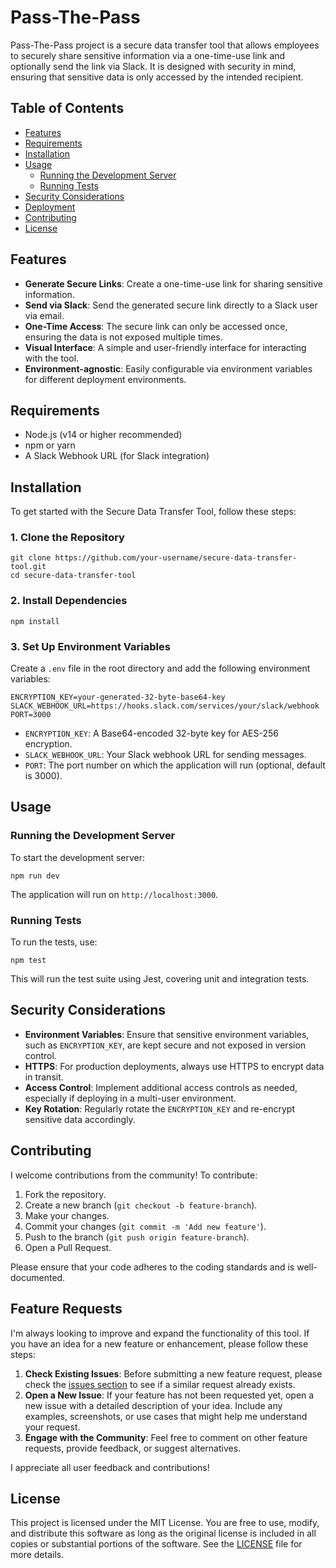 # Pass-The-Pass

Pass-The-Pass project is a secure data transfer tool that allows employees to securely share sensitive information via a one-time-use link and optionally send the link via Slack. It is designed with security in mind, ensuring that sensitive data is only accessed by the intended recipient.

## Table of Contents

- [Features](#features)
- [Requirements](#requirements)
- [Installation](#installation)
- [Usage](#usage)
  - [Running the Development Server](#running-the-development-server)
  - [Running Tests](#running-tests)
- [Security Considerations](#security-considerations)
- [Deployment](#deployment)
- [Contributing](#contributing)
- [License](#license)

## Features

- **Generate Secure Links**: Create a one-time-use link for sharing sensitive information.
- **Send via Slack**: Send the generated secure link directly to a Slack user via email.
- **One-Time Access**: The secure link can only be accessed once, ensuring the data is not exposed multiple times.
- **Visual Interface**: A simple and user-friendly interface for interacting with the tool.
- **Environment-agnostic**: Easily configurable via environment variables for different deployment environments.

## Requirements

- Node.js (v14 or higher recommended)
- npm or yarn
- A Slack Webhook URL (for Slack integration)

## Installation

To get started with the Secure Data Transfer Tool, follow these steps:

### 1. Clone the Repository

```
git clone https://github.com/your-username/secure-data-transfer-tool.git
cd secure-data-transfer-tool
```

### 2. Install Dependencies
```
npm install
```

### 3. Set Up Environment Variables

Create a `.env` file in the root directory and add the following environment variables:
```
ENCRYPTION_KEY=your-generated-32-byte-base64-key
SLACK_WEBHOOK_URL=https://hooks.slack.com/services/your/slack/webhook
PORT=3000
```
- `ENCRYPTION_KEY`: A Base64-encoded 32-byte key for AES-256 encryption.
- `SLACK_WEBHOOK_URL`: Your Slack webhook URL for sending messages.
- `PORT`: The port number on which the application will run (optional, default is 3000).

## Usage

### Running the Development Server

To start the development server:
```
npm run dev
```
The application will run on `http://localhost:3000`.

### Running Tests

To run the tests, use:
```
npm test
```
This will run the test suite using Jest, covering unit and integration tests.

## Security Considerations

- **Environment Variables**: Ensure that sensitive environment variables, such as `ENCRYPTION_KEY`, are kept secure and not exposed in version control.
- **HTTPS**: For production deployments, always use HTTPS to encrypt data in transit.
- **Access Control**: Implement additional access controls as needed, especially if deploying in a multi-user environment.
- **Key Rotation**: Regularly rotate the `ENCRYPTION_KEY` and re-encrypt sensitive data accordingly.

## Contributing

I welcome contributions from the community! To contribute:

1. Fork the repository.
2. Create a new branch (`git checkout -b feature-branch`).
3. Make your changes.
4. Commit your changes (`git commit -m 'Add new feature'`).
5. Push to the branch (`git push origin feature-branch`).
6. Open a Pull Request.

Please ensure that your code adheres to the coding standards and is well-documented.

## Feature Requests

I'm always looking to improve and expand the functionality of this tool. If you have an idea for a new feature or enhancement, please follow these steps:

1. **Check Existing Issues**: Before submitting a new feature request, please check the [issues section](https://github.com/ameerassadi/pass-the-pass/issues) to see if a similar request already exists.
2. **Open a New Issue**: If your feature has not been requested yet, open a new issue with a detailed description of your idea. Include any examples, screenshots, or use cases that might help me understand your request.
3. **Engage with the Community**: Feel free to comment on other feature requests, provide feedback, or suggest alternatives.

I appreciate all user feedback and contributions!

## License

This project is licensed under the MIT License. You are free to use, modify, and distribute this software as long as the original license is included in all copies or substantial portions of the software. See the [LICENSE](LICENSE) file for more details.
